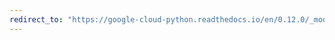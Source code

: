 ```yaml
---
redirect_to: "https://google-cloud-python.readthedocs.io/en/0.12.0/_modules/gcloud/dns/changes.html"
---
```

